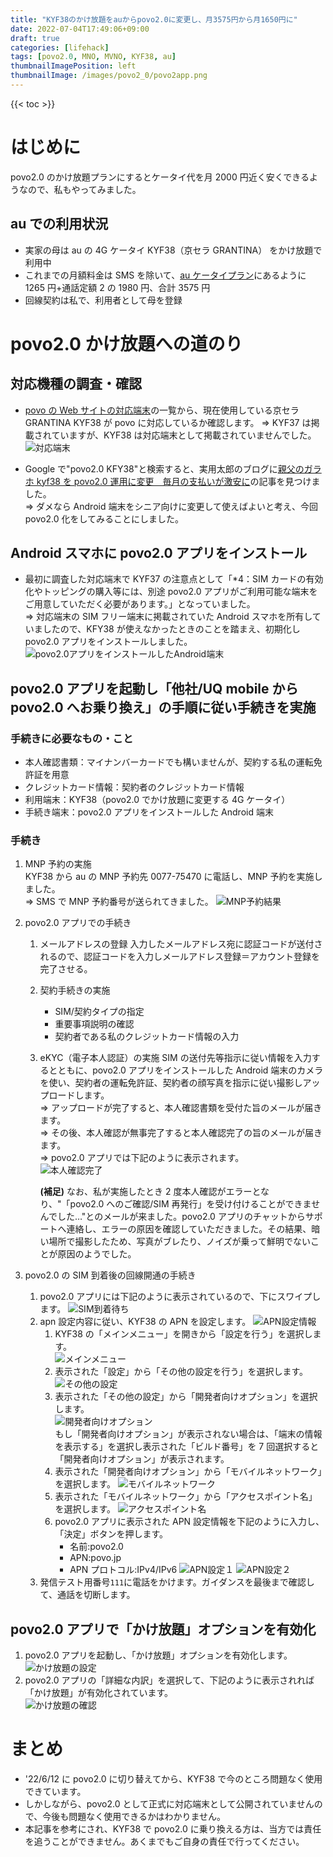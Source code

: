 ```yaml
---
title: "KYF38のかけ放題をauからpovo2.0に変更し、月3575円から月1650円に"
date: 2022-07-04T17:49:06+09:00
draft: true
categories: [lifehack]
tags: [povo2.0, MNO, MVNO, KYF38, au]
thumbnailImagePosition: left
thumbnailImage: /images/povo2_0/povo2app.png
---
```


{{< toc >}}

# はじめに

povo2.0 のかけ放題プランにするとケータイ代を月 2000 円近く安くできるようなので、私もやってみました。

## au での利用状況

- 実家の母は au の 4G ケータイ KYF38（京セラ GRANTINA） をかけ放題で利用中
- これまでの月額料金は SMS を除いて、[au ケータイプラン](https://www.au.com/mobile/charge/4glte-featurephone/plan/k-tai/)にあるように 1265 円+通話定額 2 の 1980 円、合計 3575 円
- 回線契約は私で、利用者として母を登録

# povo2.0 かけ放題への道のり

## 対応機種の調査・確認

- [povo の Web サイトの対応端末](https://povo.jp/product/)の一覧から、現在使用している京セラ GRANTINA KYF38 が povo に対応しているか確認します。
  ⇒ KYF37 は掲載されていますが、KYF38 は対応端末として掲載されていませんでした。  
   ![対応端末](/images/povo2_0/supported_devices.png)

- Google で"povo2.0 KFY38"と検索すると、実用太郎のブログに[親父のガラホ kyf38 を povo2.0 運用に変更　毎月の支払いが激安に](https://cryhug949.blogspot.com/2021/10/kyf38povo20.html)の記事を見つけました。  
  ⇒ ダメなら Android 端末をシニア向けに変更して使えばよいと考え、今回 povo2.0 化をしてみることにしました。

## Android スマホに povo2.0 アプリをインストール

- 最初に調査した対応端末で KYF37 の注意点として「\*4：SIM カードの有効化やトッピングの購入等には、別途 povo2.0 アプリがご利用可能な端末をご用意していただく必要があります。」となっていました。  
  ⇒ 対応端末の SIM フリー端末に掲載されていた Android スマホを所有していましたので、KFY38 が使えなかったときのことを踏まえ、初期化し povo2.0 アプリをインストールしました。  
  ![povo2.0アプリをインストールしたAndroid端末](/images/povo2_0/povo2app_android.png)

## povo2.0 アプリを起動し「他社/UQ mobile から povo2.0 へお乗り換え」の手順に従い手続きを実施

### 手続きに必要なもの・こと

- 本人確認書類：マイナンバーカードでも構いませんが、契約する私の運転免許証を用意
- クレジットカード情報：契約者のクレジットカード情報
- 利用端末：KYF38（povo2.0 でかけ放題に変更する 4G ケータイ）
- 手続き端末：povo2.0 アプリをインストールした Android 端末

### 手続き

1. MNP 予約の実施  
   KYF38 から au の MNP 予約先 0077-75470 に電話し、MNP 予約を実施しました。  
   ⇒ SMS で MNP 予約番号が送られてきました。
   ![MNP予約結果](/images/povo2_0/mnp_reserved.png)

1. povo2.0 アプリでの手続き

   1. メールアドレスの登録
      入力したメールアドレス宛に認証コードが送付されるので、認証コードを入力しメールアドレス登録＝アカウント登録を完了させる。
   1. 契約手続きの実施
      - SIM/契約タイプの指定
      - 重要事項説明の確認
      - 契約者である私のクレジットカード情報の入力
   1. eKYC（電子本人認証）の実施
      SIM の送付先等指示に従い情報を入力するとともに、povo2.0 アプリをインストールした Android 端末のカメラを使い、契約者の運転免許証、契約者の顔写真を指示に従い撮影しアップロードします。  
      ⇒ アップロードが完了すると、本人確認書類を受付た旨のメールが届きます。  
      ⇒ その後、本人確認が無事完了すると本人確認完了の旨のメールが届きます。  
      ⇒ povo2.0 アプリでは下記のように表示されます。  
      ![本人確認完了](/images/povo2_0/povo2proc1.png)

      **(補足)** なお、私が実施したとき 2 度本人確認がエラーとなり、"「povo2.0 へのご確認/SIM 再発行」を受け付けることができませんでした…"とのメールが来ました。povo2.0 アプリのチャットからサポートへ連絡し、エラーの原因を確認していただきました。その結果、暗い場所で撮影したため、写真がブレたり、ノイズが乗って鮮明でないことが原因のようでした。

1. povo2.0 の SIM 到着後の回線開通の手続き

   1. povo2.0 アプリには下記のように表示されているので、下にスワイプします。
      ![SIM到着待ち](/images/povo2_0/povo2proc2.png)
   1. apn 設定内容に従い、KYF38 の APN を設定します。
      ![APN設定情報](/images/povo2_0/settings_info.png)
      1. KYF38 の「メインメニュー」を開きから「設定を行う」を選択します。  
         ![メインメニュー](/images/povo2_0/setting2.png)
      1. 表示された「設定」から「その他の設定を行う」を選択します。
         ![その他の設定](/images/povo2_0/setting3.png)
      1. 表示された「その他の設定」から「開発者向けオプション」を選択します。  
         ![開発者向けオプション](/images/povo2_0/setting4.png)  
         もし「開発者向けオプション」が表示されない場合は、「端末の情報を表示する」を選択し表示された「ビルド番号」を 7 回選択すると「開発者向けオプション」が表示されます。
      1. 表示された「開発者向けオプション」から「モバイルネットワーク」を選択します。
         ![モバイルネットワーク](/images/povo2_0/setting5.png)
      1. 表示された「モバイルネットワーク」から「アクセスポイント名」を選択します。
         ![アクセスポイント名](/images/povo2_0/setting6.png)
      1. povo2.0 アプリに表示された APN 設定情報を下記のように入力し、「決定」ボタンを押します。
         - 名前:povo2.0
         - APN:povo.jp
         - APN プロトコル:IPv4/IPv6
           ![APN設定１](/images/povo2_0/setting8.png) ![APN設定２](/images/povo2_0/setting9.png)
   1. 発信テスト用番号`111`に電話をかけます。ガイダンスを最後まで確認して、通話を切断します。

## povo2.0 アプリで「かけ放題」オプションを有効化

1. povo2.0 アプリを起動し、「かけ放題」オプションを有効化します。
   ![かけ放題の設定](/images/povo2_0/activate.png)
1. povo2.0 アプリの「詳細な内訳」を選択して、下記のように表示されれば「かけ放題」が有効化されています。  
   ![かけ放題の確認](/images/povo2_0/povo2app_now.png)

# まとめ

- '22/6/12 に povo2.0 に切り替えてから、KYF38 で今のところ問題なく使用できています。
- しかしながら、povo2.0 として正式に対応端末として公開されていませんので、今後も問題なく使用できるかはわかりません。
- 本記事を参考にされ、KYF38 で povo2.0 に乗り換える方は、当方では責任を追うことができません。あくまでもご自身の責任で行ってください。
